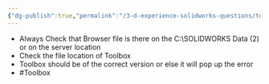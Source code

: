 ```yaml
---
{"dg-publish":true,"permalink":"/3-d-experience-solidworks-questions/toolbox-configure/","tags":["Troubleshooting","SOLIDWORKS","Toolbox"]}
---
```


- Always Check that Browser file is there on the C:\SOLIDWORKS Data (2) or on the server location
- Check the file location of Toolbox
- Toolbox should be of the correct version or else it will pop up the error
- #Toolbox